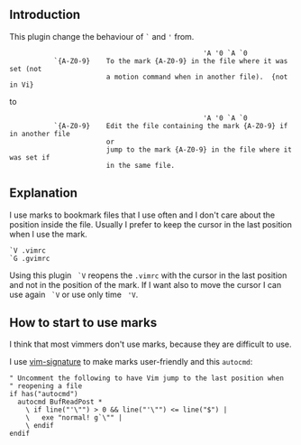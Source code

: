## Introduction
This plugin change the behaviour of `` ` `` and `` ' `` from.

```text
                                                'A '0 `A `0
           `{A-Z0-9}    To the mark {A-Z0-9} in the file where it was set (not
                        a motion command when in another file).  {not in Vi}
```

to

```text
                                                'A '0 `A `0
           `{A-Z0-9}    Edit the file containing the mark {A-Z0-9} if in another file
                        or
                        jump to the mark {A-Z0-9} in the file where it was set if
                        in the same file.
```

## Explanation
I use marks to bookmark files that I use often and I don't care about the
position inside the file. Usually I prefer to keep the cursor in the last
position when I use the mark.

```text
`V .vimrc
`G .gvimrc
```

Using this plugin `` `V`` reopens the ``.vimrc`` with the cursor in the last
position and not in the position of the mark. If I want also to move the
cursor I can use again `` `V`` or use only time `` 'V``.

## How to start to use marks
I think that most vimmers don't use marks, because they are difficult to use.

I use [vim-signature][1] to make marks user-friendly and this ``autocmd``:

```vim
" Uncomment the following to have Vim jump to the last position when
" reopening a file
if has("autocmd")
  autocmd BufReadPost *
    \ if line("'\"") > 0 && line("'\"") <= line("$") |
    \   exe "normal! g`\"" |
    \ endif
endif
```

[1]: htps://github.com/kshenoy/vim-signature
